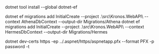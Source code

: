 dotnet tool install --global dotnet-ef

dotnet ef migrations add InitialCreate --project .\src\Kronos.WebAPI\ --context AthenaDbContext --output-dir Migrations/Athena
dotnet ef migrations add InitialCreate --project .\src\Kronos.WebAPI\ --context HermesDbContext --output-dir Migrations/Hermes

dotnet dev-certs https -ep ../.aspnet/https/aspnetapp.pfx --format PFX -p password -t